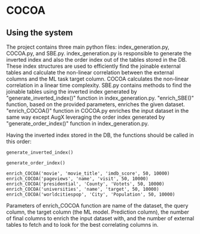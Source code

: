 # COCOA

## Using the system
The project contains three main python files: index_generation.py, COCOA.py, and SBE.py.
index_generation.py is responsible to generate the inverted index and also the order index out of the tables stored in the DB. These index structures are used to efficiently find the joinable external tables and calculate the non-linear correlation between the external columns and the ML task target column. COCOA calculates the non-linear correlation in a linear time complexity.
SBE.py contains methods to find the joinable tables using the inverted index generated by "generate_inverted_index()" function in index_generation.py. "enrich_SBE()" function, based on the provided parameters, enriches the given dataset. "enrich_COCOA()" function in COCOA.py enriches the input dataset in the same way except AugX leveraging the order index generated by "generate_order_index()" function in index_generation.py.

Having the inverted index stored in the DB, the functions should be called in this order:

```
generate_inverted_index()

generate_order_index()

enrich_COCOA('movie', 'movie_title', 'imdb_score', 50, 10000)
enrich_COCOA('pageviews', 'name', 'visit', 50, 10000)
enrich_COCOA('presidential', 'County', 'Votets', 50, 10000)
enrich_COCOA('universities', 'name', 'target', 50, 10000)
enrich_COCOA('worldcitiespop', 'City', 'Population', 50, 10000)
``` 
Parameters of enrich_COCOA function are name of the dataset, the query column, the target column (the ML model. Prediction column), the number of final columns to enrich the input dataset with, and the number of external tables to fetch and to look for the best correlating columns in.
